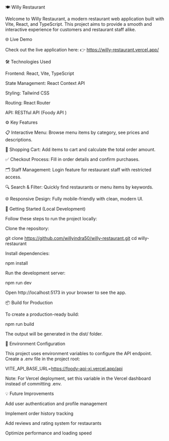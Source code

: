 🍽️ Willy Restaurant

Welcome to Willy Restaurant, a modern restaurant web application built with Vite, React, and TypeScript. This project aims to provide a smooth and interactive experience for customers and restaurant staff alike.

🌐 Live Demo

Check out the live application here:
👉 https://willy-restaurant.vercel.app/

🛠️ Technologies Used

Frontend: React, Vite, TypeScript

State Management: React Context API

Styling: Tailwind CSS

Routing: React Router

API: RESTful API (Foody API
)

⚙️ Key Features

📋 Interactive Menu: Browse menu items by category, see prices and descriptions.

🛒 Shopping Cart: Add items to cart and calculate the total order amount.

✅ Checkout Process: Fill in order details and confirm purchases.

🗂️ Staff Management: Login feature for restaurant staff with restricted access.

🔍 Search & Filter: Quickly find restaurants or menu items by keywords.

🌐 Responsive Design: Fully mobile-friendly with clean, modern UI.

🚀 Getting Started (Local Development)

Follow these steps to run the project locally:

Clone the repository:

git clone https://github.com/willyindra50/willy-restaurant.git
cd willy-restaurant

Install dependencies:

npm install

Run the development server:

npm run dev

Open http://localhost:5173
in your browser to see the app.

📦 Build for Production

To create a production-ready build:

npm run build

The output will be generated in the dist/ folder.

🔧 Environment Configuration

This project uses environment variables to configure the API endpoint. Create a .env file in the project root:

VITE_API_BASE_URL=https://foody-api-xi.vercel.app/api

Note: For Vercel deployment, set this variable in the Vercel dashboard instead of committing .env.

💡 Future Improvements

Add user authentication and profile management

Implement order history tracking

Add reviews and rating system for restaurants

Optimize performance and loading speed
